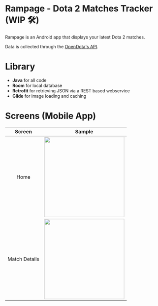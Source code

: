 # Rampage - Dota 2 Matches Tracker (WIP 🛠️)
Rampage is an Android app that displays your latest Dota 2 matches.

Data is collected through the [OpenDota's API](https://docs.opendota.com).

# Library
* **Java** for all code
* **Room** for local database
* **Retrofit** for retrieving JSON via a REST based webservice
* **Glide** for image loading and caching

# Screens (Mobile App)
| **Screen**            | **Sample**                                                                                                                    |
| :-------------------: | :-----------------------------------------------------------------------------------------------------------------------------:|
| Home                  | <img src="https://user-images.githubusercontent.com/42314281/109410014-3a1cef80-79d2-11eb-972d-d115a9693cfd.png" width="260"/> |
| Match Details         | <img src="https://user-images.githubusercontent.com/42314281/109410016-3be6b300-79d2-11eb-9809-64f4ef9ab887.png" width="260"/> |
